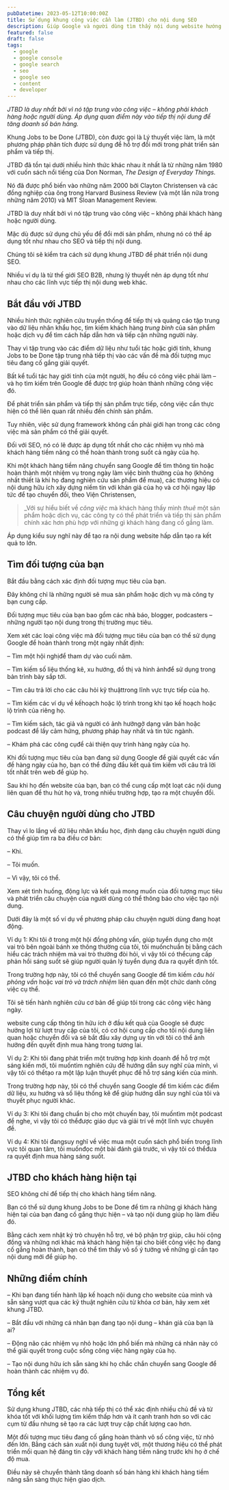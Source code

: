 ```yaml
---
pubDatetime: 2023-05-12T10:00:00Z
title: Sử dụng khung công việc cần làm (JTBD) cho nội dung SEO
description: Giúp Google và người dùng tìm thấy nội dung website hướng dẫn nâng cao những kỹ thuật giúp tối ưu SEO hiệu quả, đem lại thứ hạng tốt trên công cụ tìm kiếm.
featured: false
draft: false
tags:
  - google
  - google console
  - google search
  - seo
  - google seo
  - content
  - developer
---
```


_JTBD là duy nhất bởi vì nó tập trung vào công việc – không phải khách hàng hoặc người dùng. Áp dụng quan điểm này vào tiếp thị nội dung để tăng doanh số bán hàng._

Khung Jobs to be Done (JTBD), còn được gọi là Lý thuyết việc làm, là một phương pháp phân tích được sử dụng để hỗ trợ đổi mới trong phát triển sản phẩm và tiếp thị.

JTBD đã tồn tại dưới nhiều hình thức khác nhau ít nhất là từ những năm 1980 với cuốn sách nổi tiếng của Don Norman, _The Design of Everyday Things._

Nó đã được phổ biến vào những năm 2000 bởi Clayton Christensen và các đồng nghiệp của ông trong Harvard Business Review (và một lần nữa trong những năm 2010) và MIT Sloan Management Review.

JTBD là duy nhất bởi vì nó tập trung vào công việc – không phải khách hàng hoặc người dùng.

Mặc dù được sử dụng chủ yếu để đổi mới sản phẩm, nhưng nó có thể áp dụng tốt như nhau cho SEO và tiếp thị nội dung.

Chúng tôi sẽ kiểm tra cách sử dụng khung JTBD để phát triển nội dung SEO.

Nhiều ví dụ là từ thế giới SEO B2B, nhưng lý thuyết nên áp dụng tốt như nhau cho các lĩnh vực tiếp thị nội dung web khác.

## Bắt đầu với JTBD

Nhiều hình thức nghiên cứu truyền thống để tiếp thị và quảng cáo tập trung vào dữ liệu nhân khẩu học, tìm kiếm khách hàng _trung bình_ của sản phẩm hoặc dịch vụ để tìm cách hấp dẫn hơn và tiếp cận những người này.

Thay vì tập trung vào các điểm dữ liệu như tuổi tác hoặc giới tính, khung Jobs to be Done tập trung nhà tiếp thị vào các vấn đề mà đối tượng mục tiêu đang cố gắng giải quyết.

Bất kể tuổi tác hay giới tính của một người, họ đều có công việc phải làm – và họ tìm kiếm trên Google để được trợ giúp hoàn thành những công việc đó.

Để phát triển sản phẩm và tiếp thị sản phẩm trực tiếp, công việc cần thực hiện có thể liên quan rất nhiều đến chính sản phẩm.

Tuy nhiên, việc sử dụng framework không cần phải giới hạn trong các công việc mà sản phẩm có thể giải quyết.

Đối với SEO, nó có lẽ được áp dụng tốt nhất cho các nhiệm vụ nhỏ mà khách hàng tiềm năng có thể hoàn thành trong suốt cả ngày của họ.

Khi một khách hàng tiềm năng chuyển sang Google để tìm thông tin hoặc hoàn thành một nhiệm vụ trong ngày làm việc bình thường của họ (không nhất thiết là khi họ đang nghiên cứu sản phẩm để mua), các thương hiệu có nội dung hữu ích xây dựng niềm tin với khán giả của họ và cơ hội ngay lập tức để tạo chuyển đổi, theo Viện Christensen,

>_Với sự hiểu biết về _công việc_ mà khách hàng thấy mình _thuê_ một sản phẩm hoặc dịch vụ, các công ty có thể phát triển và tiếp thị sản phẩm chính xác hơn phù hợp với những gì khách hàng đang cố gắng làm.

Áp dụng kiểu suy nghĩ này để tạo ra nội dung website hấp dẫn tạo ra kết quả to lớn.

## Tìm đối tượng của bạn

Bắt đầu bằng cách xác định đối tượng mục tiêu của bạn.

Đây không chỉ là những người sẽ mua sản phẩm hoặc dịch vụ mà công ty bạn cung cấp.

Đối tượng mục tiêu của bạn bao gồm các nhà báo, blogger, podcasters – những người tạo nội dung trong thị trường mục tiêu.

Xem xét các loại công việc mà đối tượng mục tiêu của bạn có thể sử dụng Google để hoàn thành trong một ngày nhất định:

– Tìm một hội nghịđể tham dự vào cuối năm.

– Tìm kiếm số liệu thống kê, xu hướng, đồ thị và hình ảnhđể sử dụng trong bản trình bày sắp tới.

– Tìm câu trả lời cho các câu hỏi kỹ thuậttrong lĩnh vực trực tiếp của họ.

– Tìm kiếm các ví dụ về kếhoạch hoặc lộ trình trong khi tạo kế hoạch hoặc lộ trình của riêng họ.

– Tìm kiếm sách, tác giả và người có ảnh hưởngở dạng văn bản hoặc podcast để lấy cảm hứng, phương pháp hay nhất và tin tức ngành.

– Khám phá các công cụđể cải thiện quy trình hàng ngày của họ.

Khi đối tượng mục tiêu của bạn đang sử dụng Google để giải quyết các vấn đề hàng ngày của họ, bạn có thể đứng đầu kết quả tìm kiếm với câu trả lời tốt nhất trên web để giúp họ.

Sau khi họ đến website của bạn, bạn có thể cung cấp một loạt các nội dung liên quan để thu hút họ và, trong nhiều trường hợp, tạo ra một chuyển đổi.

## Câu chuyện người dùng cho JTBD

Thay vì lo lắng về dữ liệu nhân khẩu học, định dạng câu chuyện người dùng có thể giúp tìm ra ba điều cơ bản:

– Khi.

– Tôi muốn.

– Vì vậy, tôi có thể.

Xem xét tình huống, động lực và kết quả mong muốn của đối tượng mục tiêu và phát triển câu chuyện của người dùng có thể thông báo cho việc tạo nội dung.

Dưới đây là một số ví dụ về phương pháp câu chuyện người dùng đang hoạt động.

Ví dụ 1: Khi tôi ở trong một hội đồng phỏng vấn, giúp tuyển dụng cho một vai trò bên ngoài bánh xe thông thường của tôi, tôi muốnchuẩn bị bằng cách hiểu các trách nhiệm mà vai trò thường đòi hỏi, vì vậy tôi có thểcung cấp phản hồi sáng suốt sẽ giúp người quản lý tuyển dụng đưa ra quyết định tốt.

Trong trường hợp này, tôi có thể chuyển sang Google để tìm kiếm _câu hỏi phỏng vấn_ hoặc _vai trò và trách nhiệm_ liên quan đến một chức danh công việc cụ thể.

Tôi sẽ tiến hành nghiên cứu cơ bản để giúp tôi trong các công việc hàng ngày.

website cung cấp thông tin hữu ích ở đầu kết quả của Google sẽ được hưởng lợi từ lượt truy cập của tôi, có cơ hội cung cấp cho tôi nội dung liên quan hoặc chuyển đổi và sẽ bắt đầu xây dựng uy tín với tôi có thể ảnh hưởng đến quyết định mua hàng trong tương lai.

Ví dụ 2: Khi tôi đang phát triển một trường hợp kinh doanh để hỗ trợ một sáng kiến mới, tôi muốntìm nghiên cứu để hướng dẫn suy nghĩ của mình, vì vậy tôi có thểtạo ra một lập luận thuyết phục để hỗ trợ sáng kiến của mình.

Trong trường hợp này, tôi có thể chuyển sang Google để tìm kiếm các điểm dữ liệu, xu hướng và số liệu thống kê để giúp hướng dẫn suy nghĩ của tôi và thuyết phục người khác.

Ví dụ 3: Khi tôi đang chuẩn bị cho một chuyến bay, tôi muốntìm một podcast để nghe, vì vậy tôi có thểđược giáo dục và giải trí về một lĩnh vực chuyên đề.

Ví dụ 4: Khi tôi đangsuy nghĩ về việc mua một cuốn sách phổ biến trong lĩnh vực tôi quan tâm, tôi muốnđọc một bài đánh giá trước, vì vậy tôi có thểđưa ra quyết định mua hàng sáng suốt.

## JTBD cho khách hàng hiện tại

SEO không chỉ để tiếp thị cho khách hàng tiềm năng.

Bạn có thể sử dụng khung Jobs to be Done để tìm ra những gì khách hàng hiện tại của bạn đang cố gắng thực hiện – và tạo nội dung giúp họ làm điều đó.

Bằng cách xem nhật ký trò chuyện hỗ trợ, vé bộ phận trợ giúp, câu hỏi cộng đồng và những nơi khác mà khách hàng hiện tại cho biết công việc họ đang cố gắng hoàn thành, bạn có thể tìm thấy vô số ý tưởng về những gì cần tạo nội dung mới để giúp họ.

## Những điểm chính

– Khi bạn đang tiến hành lập kế hoạch nội dung cho website của mình và sẵn sàng vượt qua các kỹ thuật nghiên cứu từ khóa cơ bản, hãy xem xét khung JTBD.

– Bắt đầu với những cá nhân bạn đang tạo nội dung – khán giả của bạn là ai?

– Động não các nhiệm vụ nhỏ hoặc lớn phổ biến mà những cá nhân này có thể giải quyết trong cuộc sống công việc hàng ngày của họ.

– Tạo nội dung hữu ích sẵn sàng khi họ chắc chắn chuyển sang Google để hoàn thành các nhiệm vụ đó.

## Tổng kết

Sử dụng khung JTBD, các nhà tiếp thị có thể xác định nhiều chủ đề và từ khóa tốt với khối lượng tìm kiếm thấp hơn và ít cạnh tranh hơn so với các cụm từ đầu nhưng sẽ tạo ra các lượt truy cập chất lượng cao hơn.

Một đối tượng mục tiêu đang cố gắng hoàn thành vô số công việc, từ nhỏ đến lớn. Bằng cách sản xuất nội dung tuyệt vời, một thương hiệu có thể phát triển mối quan hệ đáng tin cậy với khách hàng tiềm năng trước khi họ ở chế độ mua.

Điều này sẽ chuyển thành tăng doanh số bán hàng khi khách hàng tiềm năng sẵn sàng thực hiện giao dịch.